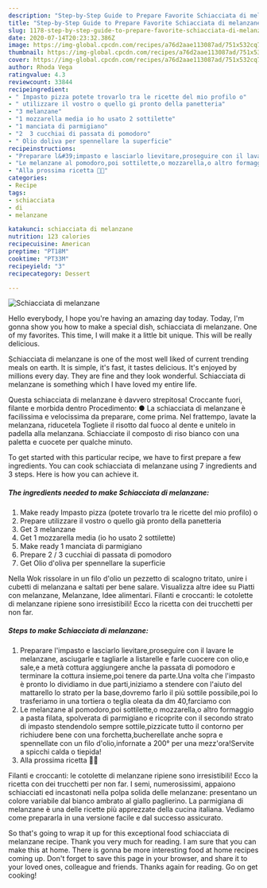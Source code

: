 ```yaml
---
description: "Step-by-Step Guide to Prepare Favorite Schiacciata di melanzane"
title: "Step-by-Step Guide to Prepare Favorite Schiacciata di melanzane"
slug: 1178-step-by-step-guide-to-prepare-favorite-schiacciata-di-melanzane
date: 2020-07-14T20:23:32.386Z
image: https://img-global.cpcdn.com/recipes/a76d2aae113087ad/751x532cq70/schiacciata-di-melanzane-recipe-main-photo.jpg
thumbnail: https://img-global.cpcdn.com/recipes/a76d2aae113087ad/751x532cq70/schiacciata-di-melanzane-recipe-main-photo.jpg
cover: https://img-global.cpcdn.com/recipes/a76d2aae113087ad/751x532cq70/schiacciata-di-melanzane-recipe-main-photo.jpg
author: Rhoda Vega
ratingvalue: 4.3
reviewcount: 33844
recipeingredient:
- " Impasto pizza potete trovarlo tra le ricette del mio profilo o"
- " utilizzare il vostro o quello gi pronto della panetteria"
- "3 melanzane"
- "1 mozzarella media io ho usato 2 sottilette"
- "1 manciata di parmigiano"
- "2  3 cucchiai di passata di pomodoro"
- " Olio doliva per spennellare la superficie"
recipeinstructions:
- "Preparare l&#39;impasto e lasciarlo lievitare,proseguire con il lavare le melanzane, asciugarle e tagliarle a listarelle e farle cuocere con olio,e sale,e a metà cottura aggiungere anche la passata di pomodoro e terminare la cottura insieme,poi tenere da parte.Una volta che l&#39;impasto è pronto lo dividiamo in due parti,iniziamo a stendere con l&#39;aiuto del mattarello lo strato per la base,dovremo farlo il più sottile possibile,poi lo trasferiamo in una tortiera o teglia oleata da dm 40,farciamo con"
- "Le melanzane al pomodoro,poi sottilette,o mozzarella,o altro formaggio a pasta filata, spolverata di parmigiano e ricoprite con il secondo strato di impasto stendendolo sempre sottile,pizzicate tutto il contorno per richiudere bene con una forchetta,bucherellate anche sopra e spennellate con un filo d&#39;olio,infornate a 200° per una mezz&#39;ora!Servite a spicchi calda o tiepida!"
- "Alla prossima ricetta 👩‍🍳"
categories:
- Recipe
tags:
- schiacciata
- di
- melanzane

katakunci: schiacciata di melanzane 
nutrition: 123 calories
recipecuisine: American
preptime: "PT18M"
cooktime: "PT33M"
recipeyield: "3"
recipecategory: Dessert

---
```



![Schiacciata di melanzane](https://img-global.cpcdn.com/recipes/a76d2aae113087ad/751x532cq70/schiacciata-di-melanzane-recipe-main-photo.jpg)

Hello everybody, I hope you're having an amazing day today. Today, I'm gonna show you how to make a special dish, schiacciata di melanzane. One of my favorites. This time, I will make it a little bit unique. This will be really delicious.

Schiacciata di melanzane is one of the most well liked of current trending meals on earth. It is simple, it's fast, it tastes delicious. It's enjoyed by millions every day. They are fine and they look wonderful. Schiacciata di melanzane is something which I have loved my entire life.

Questa schiacciata di melanzane è davvero strepitosa! Croccante fuori, filante e morbida dentro Procedimento: ● La schiacciata di melanzane è facilissima e velocissima da preparare, come prima. Nel frattempo, lavate la melanzana, riducetela Togliete il risotto dal fuoco al dente e unitelo in padella alla melanzana. Schiacciate il composto di riso bianco con una paletta e cuocete per qualche minuto.


To get started with this particular recipe, we have to first prepare a few ingredients. You can cook schiacciata di melanzane using 7 ingredients and 3 steps. Here is how you can achieve it.

<!--inarticleads1-->

##### The ingredients needed to make Schiacciata di melanzane:

1. Make ready  Impasto pizza (potete trovarlo tra le ricette del mio profilo) o
1. Prepare  utilizzare il vostro o quello già pronto della panetteria
1. Get 3 melanzane
1. Get 1 mozzarella media (io ho usato 2 sottilette)
1. Make ready 1 manciata di parmigiano
1. Prepare 2 / 3 cucchiai di passata di pomodoro
1. Get  Olio d&#39;oliva per spennellare la superficie


Nella Wok rissolare in un filo d&#39;olio un pezzetto di scalogno tritato, unire i cubetti di melanzana e saltati per bene salare. Visualizza altre idee su Piatti con melanzane, Melanzane, Idee alimentari. Filanti e croccanti: le cotolette di melanzane ripiene sono irresistibili! Ecco la ricetta con dei trucchetti per non far. 

<!--inarticleads2-->

##### Steps to make Schiacciata di melanzane:

1. Preparare l&#39;impasto e lasciarlo lievitare,proseguire con il lavare le melanzane, asciugarle e tagliarle a listarelle e farle cuocere con olio,e sale,e a metà cottura aggiungere anche la passata di pomodoro e terminare la cottura insieme,poi tenere da parte.Una volta che l&#39;impasto è pronto lo dividiamo in due parti,iniziamo a stendere con l&#39;aiuto del mattarello lo strato per la base,dovremo farlo il più sottile possibile,poi lo trasferiamo in una tortiera o teglia oleata da dm 40,farciamo con
1. Le melanzane al pomodoro,poi sottilette,o mozzarella,o altro formaggio a pasta filata, spolverata di parmigiano e ricoprite con il secondo strato di impasto stendendolo sempre sottile,pizzicate tutto il contorno per richiudere bene con una forchetta,bucherellate anche sopra e spennellate con un filo d&#39;olio,infornate a 200° per una mezz&#39;ora!Servite a spicchi calda o tiepida!
1. Alla prossima ricetta 👩‍🍳


Filanti e croccanti: le cotolette di melanzane ripiene sono irresistibili! Ecco la ricetta con dei trucchetti per non far. I semi, numerosissimi, appaiono schiacciati ed incastonati nella polpa solida delle melanzane: presentano un colore variabile dal bianco ambrato al giallo paglierino. La parmigiana di melanzane è una delle ricette più apprezzate della cucina italiana. Vediamo come prepararla in una versione facile e dal successo assicurato. 

So that's going to wrap it up for this exceptional food schiacciata di melanzane recipe. Thank you very much for reading. I am sure that you can make this at home. There is gonna be more interesting food at home recipes coming up. Don't forget to save this page in your browser, and share it to your loved ones, colleague and friends. Thanks again for reading. Go on get cooking!
